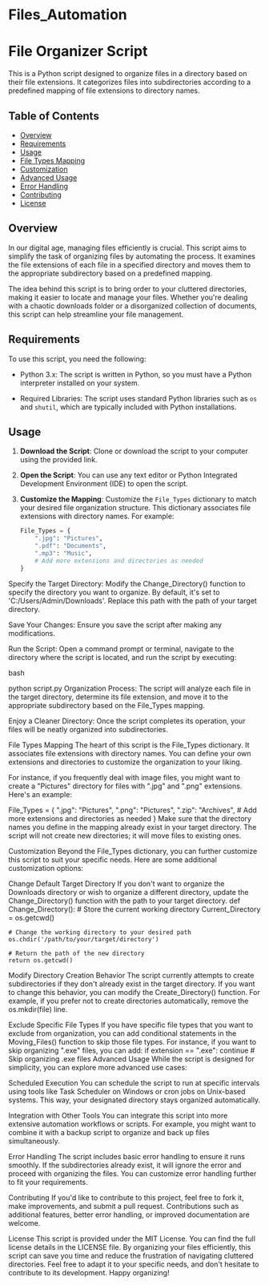 # Files_Automation
# File Organizer Script

This is a Python script designed to organize files in a directory based on their file extensions. It categorizes files into subdirectories according to a predefined mapping of file extensions to directory names.

## Table of Contents
- [Overview](#overview)
- [Requirements](#requirements)
- [Usage](#usage)
- [File Types Mapping](#file-types-mapping)
- [Customization](#customization)
- [Advanced Usage](#advanced-usage)
- [Error Handling](#error-handling)
- [Contributing](#contributing)
- [License](#license)

## Overview

In our digital age, managing files efficiently is crucial. This script aims to simplify the task of organizing files by automating the process. It examines the file extensions of each file in a specified directory and moves them to the appropriate subdirectory based on a predefined mapping.

The idea behind this script is to bring order to your cluttered directories, making it easier to locate and manage your files. Whether you're dealing with a chaotic downloads folder or a disorganized collection of documents, this script can help streamline your file management.

## Requirements

To use this script, you need the following:

- Python 3.x: The script is written in Python, so you must have a Python interpreter installed on your system.

- Required Libraries: The script uses standard Python libraries such as `os` and `shutil`, which are typically included with Python installations.

## Usage

1. **Download the Script**: Clone or download the script to your computer using the provided link.

2. **Open the Script**: You can use any text editor or Python Integrated Development Environment (IDE) to open the script.

3. **Customize the Mapping**: Customize the `File_Types` dictionary to match your desired file organization structure. This dictionary associates file extensions with directory names. For example:

   ```python
   File_Types = {
       ".jpg": "Pictures",
       ".pdf": "Documents",
       ".mp3": "Music",
       # Add more extensions and directories as needed
   }
Specify the Target Directory: Modify the Change_Directory() function to specify the directory you want to organize. By default, it's set to 'C:/Users/Admin/Downloads'. Replace this path with the path of your target directory.

Save Your Changes: Ensure you save the script after making any modifications.

Run the Script: Open a command prompt or terminal, navigate to the directory where the script is located, and run the script by executing:

bash
 
python script.py
Organization Process: The script will analyze each file in the target directory, determine its file extension, and move it to the appropriate subdirectory based on the File_Types mapping.

Enjoy a Cleaner Directory: Once the script completes its operation, your files will be neatly organized into subdirectories.

File Types Mapping
The heart of this script is the File_Types dictionary. It associates file extensions with directory names. You can define your own extensions and directories to customize the organization to your liking.

For instance, if you frequently deal with image files, you might want to create a "Pictures" directory for files with ".jpg" and ".png" extensions. Here's an example:

File_Types = {
    ".jpg": "Pictures",
    ".png": "Pictures",
    ".zip": "Archives",
    # Add more extensions and directories as needed
}
Make sure that the directory names you define in the mapping already exist in your target directory. The script will not create new directories; it will move files to existing ones.

Customization
Beyond the File_Types dictionary, you can further customize this script to suit your specific needs. Here are some additional customization options:

Change Default Target Directory
If you don't want to organize the Downloads directory or wish to organize a different directory, update the Change_Directory() function with the path to your target directory.
def Change_Directory():
    # Store the current working directory
    Current_Directory = os.getcwd()

    # Change the working directory to your desired path
    os.chdir('/path/to/your/target/directory')

    # Return the path of the new directory
    return os.getcwd()
Modify Directory Creation Behavior
The script currently attempts to create subdirectories if they don't already exist in the target directory. If you want to change this behavior, you can modify the Create_Directory() function. For example, if you prefer not to create directories automatically, remove the os.mkdir(file) line.

Exclude Specific File Types
If you have specific file types that you want to exclude from organization, you can add conditional statements in the Moving_Files() function to skip those file types. For instance, if you want to skip organizing ".exe" files, you can add:
if extension == ".exe":
    continue  # Skip organizing .exe files
Advanced Usage
While the script is designed for simplicity, you can explore more advanced use cases:

Scheduled Execution
You can schedule the script to run at specific intervals using tools like Task Scheduler on Windows or cron jobs on Unix-based systems. This way, your designated directory stays organized automatically.

Integration with Other Tools
You can integrate this script into more extensive automation workflows or scripts. For example, you might want to combine it with a backup script to organize and back up files simultaneously.

Error Handling
The script includes basic error handling to ensure it runs smoothly. If the subdirectories already exist, it will ignore the error and proceed with organizing the files. You can customize error handling further to fit your requirements.

Contributing
If you'd like to contribute to this project, feel free to fork it, make improvements, and submit a pull request. Contributions such as additional features, better error handling, or improved documentation are welcome.

License
This script is provided under the MIT License. You can find the full license details in the LICENSE file.
By organizing your files efficiently, this script can save you time and reduce the frustration of navigating cluttered directories. Feel free to adapt it to your specific needs, and don't hesitate to contribute to its development. Happy organizing!

